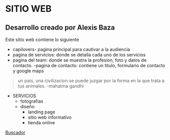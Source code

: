 # SITIO WEB 
## Desarrollo creado por Alexis Baza
Este sitio web contiene lo siguiente
- capilovers- pagina principal para cautivar a la audiencia 
- pagina de servicios: donde se detalla cada uno de los servicios
- pagina del team: donde se muestra la profesion, foto y datos de contacto.
-pagina de contacto: contiene un titulo, formulario de contacto y google maps

> un pais, una civilizacion se puede juzgar por la forma en la que trata a tus animales. -mahatma gandhi

* SERVICIOS
    * fotografias
    * diseño
        * landing page 
        * sitio web informativo
        * tienda online 

[Buscador](https://www.google.com/?hl=es)